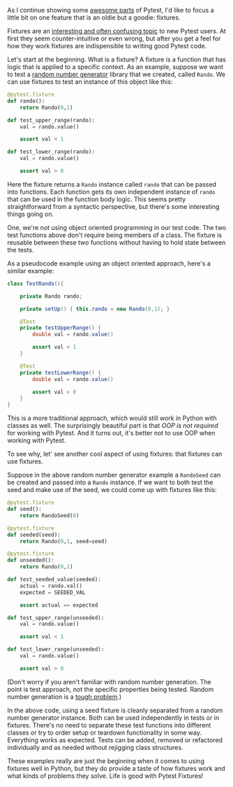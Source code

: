As I continue showing some [awesome parts](https://simplythetest.tumblr.com/post/188858906385/pytest-the-awesome-parts) of Pytest, I'd like to focus a little bit on one feature that is an oldie but a goodie: fixtures.

Fixtures are an [interesting and often confusing topic](https://docs.pytest.org/en/latest/fixture.html) to new Pytest users. At first they seem counter-intuitive or even wrong, but after you get a feel for how they work fixtures are indispensible to writing good Pytest code. 

Let's start at the beginning. What is a fixture? A fixture is a function that has logic that is applied to a specific context. As an example, suppose we want to test a [random number generator](https://www.johndcook.com/blog/2010/12/06/how-to-test-a-random-number-generator-2/) library that we created, called `Rando`. We can use fixtures to test an instance of this object like this:

```python
@pytest.fixture
def rando():
    return Rando(0,1)

def test_upper_range(rando):
    val = rando.value()

    assert val < 1

def test_lower_range(rando):
    val = rando.value()

    assert val > 0
```

Here the fixture returns a `Rando` instance called `rando` that can be passed into functions. Each function gets its own independent instance of `rando` that can be used in the function body logic. This seems pretty straightforward from a syntactic perspective, but there's some interesting things going on. 

One, we're not using object oriented programming in our test code. The two test functions above don't require being members of a class. The fixture is reusable between these two functions without having to hold state between the tests. 

As a pseudocode example using an object oriented approach, here's a similar example:

```java
class TestRando(){

    private Rando rando;

    private setUp() { this.rando = new Rando(0,1); }

    @Test
    private testUpperRange() {
        double val = rando.value()

        assert val < 1
    }

    @Test
    private testLowerRange() {
        double val = rando.value()

        assert val > 0
    }
}
```

This is a more traditional approach, which would still work in Python with classes as well. The surprisingly beautiful part is that _OOP is not required_ for working with Pytest. And it turns out, it's better not to use OOP when working with Pytest.

To see why, let' see another cool aspect of using fixtures: that fixtures can use fixtures.

Suppose in the above random number generator example a `RandoSeed` can be created and passed into a `Rando` instance. If we want to both test the seed and make use of the seed, we could come up with fixtures like this:

```python
@pytest.fixture
def seed():
    return RandoSeed(0)

@pytest.fixture
def seeded(seed):
    return Rando(0,1, seed=seed)

@pytest.fixture
def unseeded():
    return Rando(0,1)

def test_seeded_value(seeded):
    actual = rando.val()
    expected = SEEDED_VAL

    assert actual == expected

def test_upper_range(unseeded):
    val = rando.value()

    assert val < 1

def test_lower_range(unseeded):
    val = rando.value()

    assert val > 0
```

(Don't worry if you aren't familiar with random number generation. The point is test approach, not the specific properties being tested. Random number generation is a [tough problem](https://en.wikipedia.org/wiki/Random_number_generator_attack).)

In the above code, using a seed fixture is cleanly separated from a random number generator instance. Both can be used independently in tests or in fixtures. There's no need to separate these test functions into different classes or try to order setup or teardown functionality in some way. Everything works as expected. Tests can be added, removed or refactored individually and as needed without rejigging class structures.  

These examples really are just the beginning when it comes to using fixtures well in Python, but they do provide a taste of how fixtures work and what kinds of problems they solve. Life is good with Pytest Fixtures!